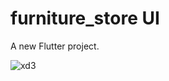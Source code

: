 # furniture_store UI

A new Flutter project.

![xd3](https://user-images.githubusercontent.com/90184414/175296395-92a265ca-aa4a-48ab-9942-80643c3cd4d3.png)

